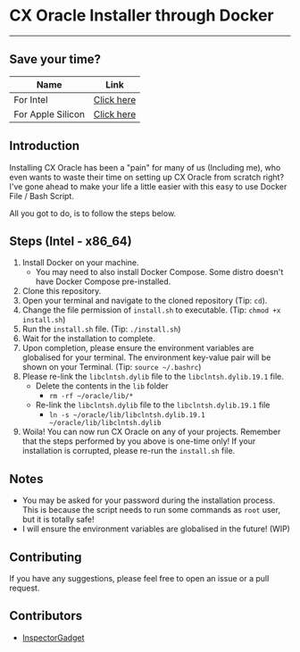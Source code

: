 # CX Oracle Installer through Docker

---
## Save your time?

| Name              | Link                                                                          |
| ----------------- | ----------------------------------------------------------------------------- |
| For Intel         | [Click here](https://github.com/InspectorGadget/cx-docker)                    |
| For Apple Silicon | [Click here](https://github.com/InspectorGadget/cx-docker/tree/apple-silicon) |

## Introduction

Installing CX Oracle has been a "pain" for many of us (Including me), who even wants to waste their time on setting up CX Oracle from scratch right? I've gone ahead to make your life a little easier with this easy to use Docker File / Bash Script.

All you got to do, is to follow the steps below.

## Steps (Intel - x86_64)

1. Install Docker on your machine.
   - You may need to also install Docker Compose. Some distro doesn't have Docker Compose pre-installed.
2. Clone this repository.
3. Open your terminal and navigate to the cloned repository (Tip: `cd`).
4. Change the file permission of `install.sh` to executable. (Tip: `chmod +x install.sh`)
5. Run the `install.sh` file. (Tip: `./install.sh`)
6. Wait for the installation to complete.
7. Upon completion, please ensure the environment variables are globalised for your terminal. The environment key-value pair will be shown on your Terminal. (Tip: `source ~/.bashrc`)
8. Please re-link the `libclntsh.dylib` file to the `libclntsh.dylib.19.1` file.
   - Delete the contents in the `lib` folder
      - `rm -rf ~/oracle/lib/*`
   - Re-link the `libclntsh.dylib` file to the `libclntsh.dylib.19.1` file
      - `ln -s ~/oracle/lib/libclntsh.dylib.19.1 ~/oracle/lib/libclntsh.dylib`
9. Woila! You can now run CX Oracle on any of your projects. Remember that the steps performed by you above is one-time only! If your installation is corrupted, please re-run the `install.sh` file.

## Notes

- You may be asked for your password during the installation process. This is because the script needs to run some commands as `root` user, but it is totally safe!
- I will ensure the environment variables are globalised in the future! (WIP)

## Contributing

If you have any suggestions, please feel free to open an issue or a pull request.

## Contributors

- [InspectorGadget](https://github.com/InspectorGadget)
